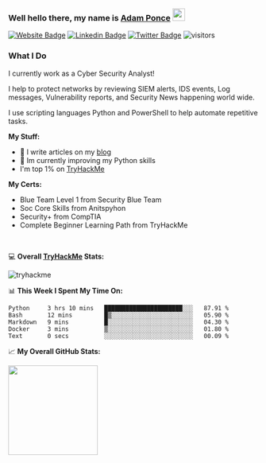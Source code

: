 ### Well hello there, my name is <a href="https://adamcysec.github.io/" target="_blank">Adam Ponce</a> <img src="https://media.giphy.com/media/hvRJCLFzcasrR4ia7z/giphy.gif" width="25px">


[![Website Badge](https://img.shields.io/badge/Website-3b5998?style=flat-square&logo=google-chrome&logoColor=white)](https://adamcysec.github.io/)
[![Linkedin Badge](https://img.shields.io/badge/-LinkedIn-0e76a8?style=flat-square&logo=Linkedin&logoColor=white)](https://www.linkedin.com/in/adamponce/)
[![Twitter Badge](https://img.shields.io/badge/-Twitter-00acee?style=flat-square&logo=Twitter&logoColor=white)](https://twitter.com/AdamCySec)
![visitors](https://visitor-badge.glitch.me/badge?page_id=adamcysec.474408138.issue.1)

### What I Do
I currently work as a Cyber Security Analyst! 

I help to protect networks by reviewing SIEM alerts, IDS events, Log messages, Vulnerability reports, and Security News happening world wide.  

I use scripting languages Python and PowerShell to help automate repetitive tasks.

**My Stuff:**
- 📝 I write articles on my [blog](https://adamcysec.github.io/blog/)
- :snake: Im currently improving my Python skills
- I'm top 1% on [TryHackMe](https://tryhackme.com/p/adaminfosec) 

**My Certs:**
- Blue Team Level 1 from Security Blue Team
- Soc Core Skills from Anitspyhon
- Security+ from CompTIA
- Complete Beginner Learning Path from TryHackMe

</br>

:computer: **Overall [TryHackMe](https://tryhackme.com/p/adaminfosec) Stats:**

![tryhackme](https://tryhackme-badges.s3.amazonaws.com/adaminfosec.png)

📊 **This Week I Spent My Time On:**
<!--START_SECTION:waka-->

```text
Python     3 hrs 10 mins   ██████████████████████░░░   87.91 %
Bash       12 mins         █▒░░░░░░░░░░░░░░░░░░░░░░░   05.90 %
Markdown   9 mins          █░░░░░░░░░░░░░░░░░░░░░░░░   04.30 %
Docker     3 mins          ▒░░░░░░░░░░░░░░░░░░░░░░░░   01.80 %
Text       0 secs          ░░░░░░░░░░░░░░░░░░░░░░░░░   00.09 %
```

<!--END_SECTION:waka-->


📈 **My Overall GitHub Stats:**

<img height="180em" src="https://github-readme-stats.vercel.app/api?username=adamcysec&show_icons=true&hide_border=true&&count_private=true&include_all_commits=true" />
